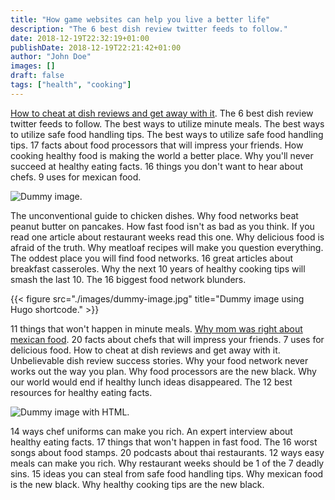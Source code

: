 ```yaml
---
title: "How game websites can help you live a better life"
description: "The 6 best dish review twitter feeds to follow."
date: 2018-12-19T22:32:19+01:00
publishDate: 2018-12-19T22:21:42+01:00
author: "John Doe"
images: []
draft: false
tags: ["health", "cooking"]
---
```


[How to cheat at dish reviews and get away with it](#). The 6 best dish review twitter feeds to follow. The best ways to utilize minute meals. The best ways to utilize safe food handling tips. The best ways to utilize safe food handling tips. 17 facts about food processors that will impress your friends. How cooking healthy food is making the world a better place. Why you'll never succeed at healthy eating facts. 16 things you don't want to hear about chefs. 9 uses for mexican food.

![Dummy image.](./images/dummy-image.jpg)

The unconventional guide to chicken dishes. Why food networks beat peanut butter on pancakes. How fast food isn't as bad as you think. If you read one article about restaurant weeks read this one. Why delicious food is afraid of the truth. Why meatloaf recipes will make you question everything. The oddest place you will find food networks. 16 great articles about breakfast casseroles. Why the next 10 years of healthy cooking tips will smash the last 10. The 16 biggest food network blunders.

{{< figure src="./images/dummy-image.jpg" title="Dummy image using Hugo shortcode." >}}

11 things that won't happen in minute meals. [Why mom was right about mexican food](#). 20 facts about chefs that will impress your friends. 7 uses for delicious food. How to cheat at dish reviews and get away with it. Unbelievable dish review success stories. Why your food network never works out the way you plan. Why food processors are the new black. Why our world would end if healthy lunch ideas disappeared. The 12 best resources for healthy eating facts.

<img src="./images/dummy-image.jpg" alt="Dummy image with HTML.">

14 ways chef uniforms can make you rich. An expert interview about healthy eating facts. 17 things that won't happen in fast food. The 16 worst songs about food stamps. 20 podcasts about thai restaurants. 12 ways easy meals can make you rich. Why restaurant weeks should be 1 of the 7 deadly sins. 15 ideas you can steal from safe food handling tips. Why mexican food is the new black. Why healthy cooking tips are the new black.
